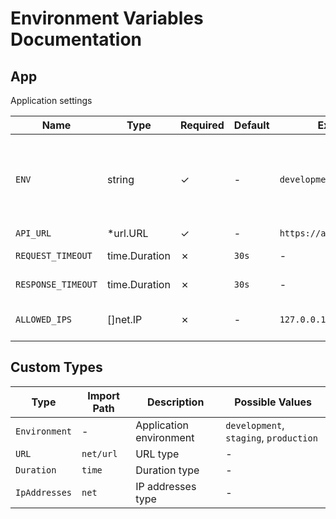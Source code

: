 # Environment Variables Documentation

## App

Application settings

| Name | Type | Required | Default | Example | Description |
|--------|------|----------|---------|---------|-------------|
| `ENV` | string | ✓ | - | `development` | Application environment (Possible values: development, staging, production) |
| `API_URL` | *url.URL | ✓ | - | `https://api.example.com` | API endpoint |
| `REQUEST_TIMEOUT` | time.Duration | ✗ | `30s` | - | API request timeout |
| `RESPONSE_TIMEOUT` | time.Duration | ✗ | `30s` | - | API response timeout |
| `ALLOWED_IPS` | []net.IP | ✗ | - | `127.0.0.1,192.168.1.1` | List of allowed IP addresses |

## Custom Types

| Type | Import Path | Description | Possible Values |
|----|------------|-------------|----------------|
| `Environment` | - | Application environment | `development`, `staging`, `production` |
| `URL` | `net/url` | URL type | - |
| `Duration` | `time` | Duration type | - |
| `IpAddresses` | `net` | IP addresses type | - | 